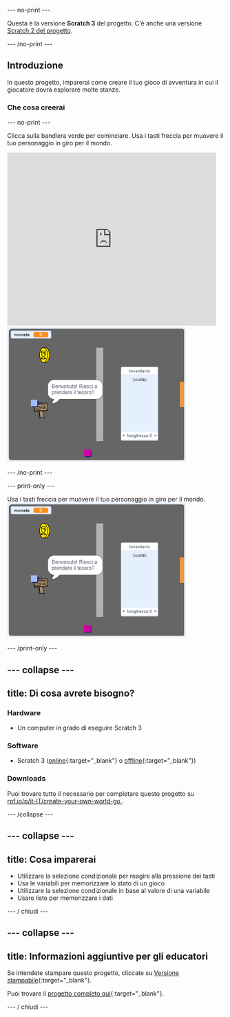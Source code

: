 --- no-print ---

Questa è la versione **Scratch 3** del progetto. C'è anche una versione [Scratch 2 del progetto](https://projects.raspberrypi.org/it-IT/projects/create-your-own-world-scratch2).

--- /no-print ---

## Introduzione

In questo progetto, imparerai come creare il tuo gioco di avventura in cui il giocatore dovrà esplorare molte stanze.

### Che cosa creerai

--- no-print ---

Clicca sulla bandiera verde per cominciare. Usa i tasti freccia per muovere il tuo personaggio in giro per il mondo.

<div class="scratch-preview">
  <iframe allowtransparency="true" width="485" height="402" src="https://scratch.mit.edu/projects/embed/395749254/?autostart=false" frameborder="0" scrolling="no"></iframe>
  <img src="images/showcase.png">
</div>

--- /no-print ---

--- print-only ---

Usa i tasti freccia per muovere il tuo personaggio in giro per il mondo. ![showcase.png](images/showcase.png)

--- /print-only ---

--- collapse ---
---
title: Di cosa avrete bisogno?
---

### Hardware

- Un computer in grado di eseguire Scratch 3

### Software

- Scratch 3 ([online](http://rpf.io/scratchon){:target="_blank"} o [offline](http://rpf.io/scratchoff){:target="_blank"})

### Downloads

Puoi trovare tutto il necessario per completare questo progetto su [ rpf.io/p/it-IT/create-your-own-world-go ](https://rpf.io/p/it-IT/create-your-own-world-go).

--- /collapse ---

--- collapse ---
---
title: Cosa imparerai
---

- Utilizzare la selezione condizionale per reagire alla pressione dei tasti
- Usa le variabili per memorizzare lo stato di un gioco
- Utilizzare la selezione condizionale in base al valore di una variabile
- Usare liste per memorizzare i dati

--- / chiudi ---

--- collapse ---
---
title: Informazioni aggiuntive per gli educatori
---

Se intendete stampare questo progetto, cliccate su [Versione stampabile](https://projects.raspberrypi.org/it-IT/projects/create-your-own-world/print){:target="_blank"}.

Puoi trovare il [progetto completo qui](https://rpf.io/p/it-IT/create-your-own-world-get){:target="_blank"}.

--- / chiudi ---